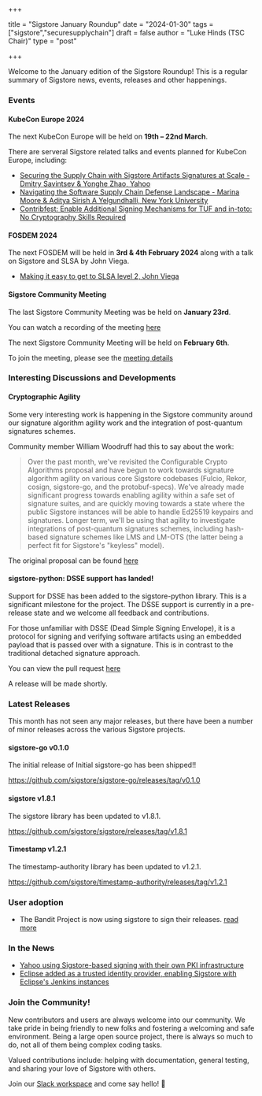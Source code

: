 +++

title = "Sigstore January Roundup"
date = "2024-01-30"
tags = ["sigstore","securesupplychain"]
draft = false
author = "Luke Hinds (TSC Chair)"
type = "post"

+++

Welcome to the January edition of the Sigstore Roundup! This is a regular summary of Sigstore news, events, releases and other happenings.

### Events

#### KubeCon Europe 2024

The next KubeCon Europe will be held on **19th – 22nd March**.

There are serveral Sigstore related talks and events planned for KubeCon Europe, including:

- [Securing the Supply Chain with Sigstore Artifacts Signatures at Scale - Dmitry Savintsev & Yonghe Zhao, Yahoo](https://kccnceu2024.sched.com/event/1YeNE)
- [Navigating the Software Supply Chain Defense Landscape - Marina Moore & Aditya Sirish A Yelgundhalli, New York University](https://kccnceu2024.sched.com/event/1YeO3/navigating-the-software-supply-chain-defense-landscape-marina-moore-aditya-sirish-a-yelgundhalli-new-york-university)
- [Contribfest: Enable Additional Signing Mechanisms for TUF and in-toto: No Cryptography Skills Required](https://kccnceu2024.sched.com/event/1YkRE/contribfest-enable-additional-signing-mechanisms-for-tuf-and-in-toto-no-cryptography-skills-required)

#### FOSDEM 2024

The next FOSDEM will be held in **3rd & 4th February 2024** along with a talk
on Sigstore and SLSA by John Viega.

- [Making it easy to get to SLSA level 2, John Viega](https://fosdem.org/2024/schedule/event/fosdem-2024-2877-making-it-easy-to-get-to-slsa-level-2/)

#### Sigstore Community Meeting

The last Sigstore Community Meeting was be held on **January 23rd**.

You can watch a recording of the meeting [here](https://www.youtube.com/watch?v=r4WQYk4KWqs)

The next Sigstore Community Meeting will be held on **February 6th**.

To join the meeting, please see the [meeting details](https://calendar.google.com/calendar/u/0/embed?src=fq4kgom2ce43hncnbcfja2ck20@group.calendar.google.com&ctz=America/New_York)

### Interesting Discussions and Developments

#### Cryptographic Agility

Some very interesting work is happening in the Sigstore community around our
signature algorithm agility work and the integration of post-quantum signatures
schemes.

Community member William Woodruff had this to say about the work:

> Over the past month, we've revisited the Configurable Crypto Algorithms proposal and have begun to work towards signature algorithm agility on various core Sigstore codebases (Fulcio, Rekor, cosign, sigstore-go, and the protobuf-specs). We've already made significant progress towards enabling agility within a safe set of signature suites, and are quickly moving towards a state where the public Sigstore instances will be able to handle Ed25519 keypairs and signatures. Longer term, we'll be using that agility to investigate integrations of post-quantum signatures schemes, including hash-based signature schemes like LMS and LM-OTS (the latter being a perfect fit for Sigstore's "keyless" model).

The original proposal can be found [here](https://docs.google.com/document/d/18vTKFvTQdRt3OGz6Qd1xf04o-hugRYSup-1EAOWn7MQ/edit#heading=h.op2lvfrgiugr)

#### sigstore-python: DSSE support has landed!

Support for DSSE has been added to the sigstore-python library. This is a
significant milestone for the project. The DSSE support is currently in a
pre-release state and we welcome all feedback and contributions.

For those unfamiliar with DSSE (Dead Simple Signing Envelope), it is a protocol
for signing and verifying software artifacts using an embedded payload that is
passed over with a signature. This is in contrast to the traditional detached
signature approach.

You can view the pull request [here](https://github.com/sigstore/sigstore-python/commit/bb9b1a0fc689f074a10e3f314dbf8a7486705f78)

A release will be made shortly.

### Latest Releases

This month has not seen any major releases, but there have been a number of
minor releases across the various Sigstore projects.

#### sigstore-go v0.1.0

The initial release of Initial sigstore-go has been shipped!!

https://github.com/sigstore/sigstore-go/releases/tag/v0.1.0

#### sigstore v1.8.1

The sigstore library has been updated to v1.8.1.

https://github.com/sigstore/sigstore/releases/tag/v1.8.1

#### Timestamp v1.2.1

The timestamp-authority library has been updated to v1.2.1.

https://github.com/sigstore/timestamp-authority/releases/tag/v1.2.1

### User adoption

- The Bandit Project is now using sigstore to sign their releases. [read more](https://github.com/PyCQA/bandit?tab=readme-ov-file#container-images) 

### In the News

- [Yahoo using Sigstore-based signing with their own PKI infrastructure](https://www.yahooinc.com/paranoids/scaling-up-supply-chain-security-implementing-sigstore-for-seamless-container-image-signing)
 - [Eclipse added as a trusted identity provider, enabling Sigstore with Eclipse's Jenkins instances](https://blogs.eclipse.org/post/mika%C3%ABl-barbero/eclipse-foundation-embraces-sigstore)

### Join the Community!

New contributors and users are always welcome into our community. We take pride in being friendly to new folks and fostering a welcoming and safe environment. Being a large open source project, there is always so much to do, not all of them being complex coding tasks.

Valued contributions include: helping with documentation, general testing, and sharing your love of Sigstore with others.

Join our [Slack workspace](https://join.slack.com/t/sigstore/shared_invite/zt-mhs55zh0-XmY3bcfWn4XEyMqUUutbUQ) and come say hello! 👋